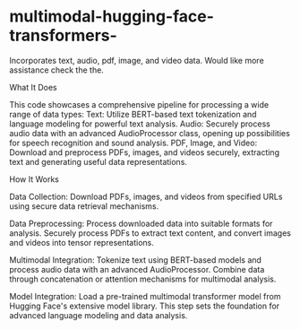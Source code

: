 # multimodal-hugging-face-transformers-
Incorporates text, audio, pdf, image, and video data. Would like more assistance check the the. 

What It Does

This code showcases a comprehensive pipeline for processing a wide range of data types:
Text: Utilize BERT-based text tokenization and language modeling for powerful text analysis.
Audio: Securely process audio data with an advanced AudioProcessor class, opening up possibilities for speech recognition and sound analysis.
PDF, Image, and Video: Download and preprocess PDFs, images, and videos securely, extracting text and generating useful data representations.

How It Works

Data Collection: Download PDFs, images, and videos from specified URLs using secure data retrieval mechanisms.

Data Preprocessing: Process downloaded data into suitable formats for analysis. Securely process PDFs to extract text content, and convert images and videos into tensor representations.

Multimodal Integration: Tokenize text using BERT-based models and process audio data with an advanced AudioProcessor. Combine data through concatenation or attention mechanisms for multimodal analysis.

Model Integration: Load a pre-trained multimodal transformer model from Hugging Face's extensive model library. This step sets the foundation for advanced language modeling and data analysis.
